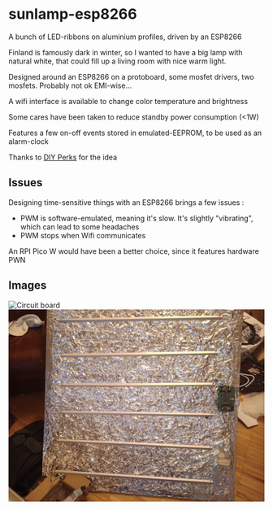 # sunlamp-esp8266

A bunch of LED-ribbons on aluminium profiles, driven by an ESP8266

Finland is famously dark in winter, so I wanted to have a big lamp with natural white, that could fill up a living room with nice warm light.

Designed around an ESP8266 on a protoboard, some mosfet drivers, two mosfets. Probably not ok EMI-wise...

A wifi interface is available to change color temperature and brightness

Some cares have been taken to reduce standby power consumption (<1W)

Features a few on-off events stored in emulated-EEPROM, to be used as an alarm-clock

Thanks to [DIY Perks](https://youtu.be/V5uycGosYq4?t=491) for the idea

## Issues

Designing time-sensitive things with an ESP8266 brings a few issues :

- PWM is software-emulated, meaning it's slow. It's slightly "vibrating", which can lead to some headaches
- PWM stops when Wifi communicates

An RPI Pico W would have been a better choice, since it features hardware PWN

## Images

![Circuit board](./images%20for%20README/lamp_4.jpg 'Circuit board')
![Main view](./images%20for%20README/lamp_2.jpg 'Main view')
